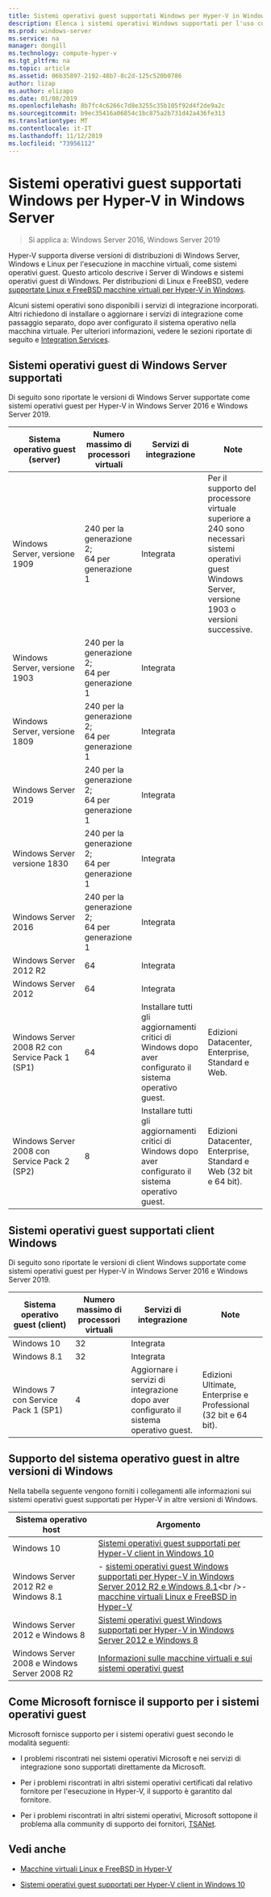```yaml
---
title: Sistemi operativi guest supportati Windows per Hyper-V in Windows Server
description: Elenca i sistemi operativi Windows supportati per l'uso come guest in una macchina virtuale. Fornisce inoltre collegamenti ad articoli simili per le versioni precedenti di Hyper-V.
ms.prod: windows-server
ms.service: na
manager: dongill
ms.technology: compute-hyper-v
ms.tgt_pltfrm: na
ms.topic: article
ms.assetid: 06b35897-2192-48b7-8c2d-125c520b0786
author: lizap
ms.author: elizapo
ms.date: 01/08/2019
ms.openlocfilehash: 8b7fc4c6266c7d8e3255c35b105f92d4f2de9a2c
ms.sourcegitcommit: b9ec35416a06854c1bc875a2b731d42a436fe313
ms.translationtype: MT
ms.contentlocale: it-IT
ms.lasthandoff: 11/12/2019
ms.locfileid: "73956112"
---
```

# <a name="supported-windows-guest-operating-systems-for-hyper-v-on-windows-server"></a>Sistemi operativi guest supportati Windows per Hyper-V in Windows Server

>Si applica a: Windows Server 2016, Windows Server 2019

Hyper-V supporta diverse versioni di distribuzioni di Windows Server, Windows e Linux per l'esecuzione in macchine virtuali, come sistemi operativi guest. Questo articolo descrive i Server di Windows e sistemi operativi guest di Windows. Per distribuzioni di Linux e FreeBSD, vedere [supportate Linux e FreeBSD macchine virtuali per Hyper-V in Windows](Supported-Linux-and-FreeBSD-virtual-machines-for-Hyper-V-on-Windows.md).  
    
Alcuni sistemi operativi sono disponibili i servizi di integrazione incorporati. Altri richiedono di installare o aggiornare i servizi di integrazione come passaggio separato, dopo aver configurato il sistema operativo nella macchina virtuale. Per ulteriori informazioni, vedere le sezioni riportate di seguito e  [Integration Services](https://docs.microsoft.com/virtualization/hyper-v-on-windows/reference/integration-services).  
  
## <a name="supported-windows-server-guest-operating-systems"></a>Sistemi operativi guest di Windows Server supportati  

Di seguito sono riportate le versioni di Windows Server supportate come sistemi operativi guest per Hyper-V in Windows Server 2016 e Windows Server 2019. 
  
|Sistema operativo guest (server)|Numero massimo di processori virtuali|Servizi di integrazione|Note|  
|-------------------------------------|----------------------------------------|------------------------|---------| 
|Windows Server, versione 1909 |240 per la generazione 2;<br>64 per generazione 1|Integrata|Per il supporto del processore virtuale superiore a 240 sono necessari sistemi operativi guest Windows Server, versione 1903 o versioni successive.| 
|Windows Server, versione 1903 |240 per la generazione 2;<br>64 per generazione 1|Integrata||
|Windows Server, versione 1809 |240 per la generazione 2;<br>64 per generazione 1|Integrata|| 
|Windows Server 2019 |240 per la generazione 2;<br>64 per generazione 1|Integrata||
|Windows Server versione 1830 |240 per la generazione 2;<br>64 per generazione 1|Integrata|| 
|Windows Server 2016 |240 per la generazione 2;<br>64 per generazione 1|Integrata|| 
|Windows Server 2012 R2 |64|Integrata||  
|Windows Server 2012 |64|Integrata||  
|Windows Server 2008 R2 con Service Pack 1 (SP1)|64|Installare tutti gli aggiornamenti critici di Windows dopo aver configurato il sistema operativo guest.|Edizioni Datacenter, Enterprise, Standard e Web.|
|Windows Server 2008 con Service Pack 2 (SP2)|8|Installare tutti gli aggiornamenti critici di Windows dopo aver configurato il sistema operativo guest.|Edizioni Datacenter, Enterprise, Standard e Web (32 bit e 64 bit).|  
  
## <a name="supported-windows-client-guest-operating-systems"></a>Sistemi operativi guest supportati client Windows  

Di seguito sono riportate le versioni di client Windows supportate come sistemi operativi guest per Hyper-V in Windows Server 2016 e Windows Server 2019.
  
|Sistema operativo guest (client)|Numero massimo di processori virtuali|Servizi di integrazione|Note|  
|-------------------------------------|----------------------------------------|------------------------|---------|  
|Windows 10|32|Integrata||  
|Windows 8.1|32|Integrata||  
|Windows 7 con Service Pack 1 (SP1)|4|Aggiornare i servizi di integrazione dopo aver configurato il sistema operativo guest.|Edizioni Ultimate, Enterprise e Professional (32 bit e 64 bit).|  
  
## <a name="guest-operating-system-support-on-other-versions-of-windows"></a>Supporto del sistema operativo guest in altre versioni di Windows  

Nella tabella seguente vengono forniti i collegamenti alle informazioni sui sistemi operativi guest supportati per Hyper-V in altre versioni di Windows.  
  
|Sistema operativo host|Argomento|  
|-------------------------|---------|  
|Windows 10|[Sistemi operativi guest supportati per Hyper-V client in Windows 10](https://docs.microsoft.com/virtualization/hyper-v-on-windows/about/supported-guest-os)|  
|Windows Server 2012 R2 e Windows 8.1|-   [sistemi operativi guest Windows supportati per Hyper-V in Windows Server 2012 R2 e Windows 8.1](https://docs.microsoft.com/previous-versions/windows/it-pro/windows-server-2012-R2-and-2012/dn792027(v=ws.11))<br />-   [macchine virtuali Linux e FreeBSD in Hyper-V](Supported-Linux-and-FreeBSD-virtual-machines-for-Hyper-V-on-Windows.md)|  
|Windows Server 2012 e Windows 8|[Sistemi operativi guest Windows supportati per Hyper-V in Windows Server 2012 e Windows 8](https://docs.microsoft.com/previous-versions/windows/it-pro/windows-server-2012-R2-and-2012/dn792028(v=ws.11))|  
|Windows Server 2008 e Windows Server 2008 R2|[Informazioni sulle macchine virtuali e sui sistemi operativi guest](https://docs.microsoft.com/previous-versions/windows/it-pro/windows-server-2008-R2-and-2008/cc794868(v=ws.10))|  
  
## <a name="how-microsoft-provides-support-for-guest-operating-systems"></a>Come Microsoft fornisce il supporto per i sistemi operativi guest  

Microsoft fornisce supporto per i sistemi operativi guest secondo le modalità seguenti:  
  
-   I problemi riscontrati nei sistemi operativi Microsoft e nei servizi di integrazione sono supportati direttamente da Microsoft.  
  
-   Per i problemi riscontrati in altri sistemi operativi certificati dal relativo fornitore per l'esecuzione in Hyper-V, il supporto è garantito dal fornitore.  
  
-   Per i problemi riscontrati in altri sistemi operativi, Microsoft sottopone il problema alla community di supporto dei fornitori, [TSANet](https://www.tsanet.org/).  
  
## <a name="see-also"></a>Vedi anche  
  
-   [Macchine virtuali Linux e FreeBSD in Hyper-V](Supported-Linux-and-FreeBSD-virtual-machines-for-Hyper-V-on-Windows.md)  
  
-   [Sistemi operativi guest supportati per Hyper-V client in Windows 10](https://docs.microsoft.com/virtualization/hyper-v-on-windows/about/supported-guest-os)  
  



